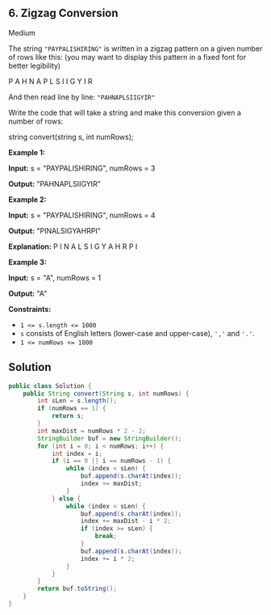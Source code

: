 ## 6\. Zigzag Conversion

Medium

The string `"PAYPALISHIRING"` is written in a zigzag pattern on a given number of rows like this: (you may want to display this pattern in a fixed font for better legibility)

P A H N A P L S I I G Y I R 

And then read line by line: `"PAHNAPLSIIGYIR"`

Write the code that will take a string and make this conversion given a number of rows:

string convert(string s, int numRows); 

**Example 1:**

**Input:** s = "PAYPALISHIRING", numRows = 3

**Output:** "PAHNAPLSIIGYIR" 

**Example 2:**

**Input:** s = "PAYPALISHIRING", numRows = 4

**Output:** "PINALSIGYAHRPI"

**Explanation:** P I N A L S I G Y A H R P I 

**Example 3:**

**Input:** s = "A", numRows = 1

**Output:** "A" 

**Constraints:**

*   `1 <= s.length <= 1000`
*   `s` consists of English letters (lower-case and upper-case), `','` and `'.'`.
*   `1 <= numRows <= 1000`

## Solution

```java
public class Solution {
    public String convert(String s, int numRows) {
        int sLen = s.length();
        if (numRows == 1) {
            return s;
        }
        int maxDist = numRows * 2 - 2;
        StringBuilder buf = new StringBuilder();
        for (int i = 0; i < numRows; i++) {
            int index = i;
            if (i == 0 || i == numRows - 1) {
                while (index < sLen) {
                    buf.append(s.charAt(index));
                    index += maxDist;
                }
            } else {
                while (index < sLen) {
                    buf.append(s.charAt(index));
                    index += maxDist - i * 2;
                    if (index >= sLen) {
                        break;
                    }
                    buf.append(s.charAt(index));
                    index += i * 2;
                }
            }
        }
        return buf.toString();
    }
}
```